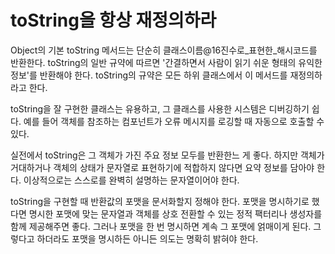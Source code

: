 # toString을 항상 재정의하라
Object의 기본 toString 메서드는 단순히 클래스이름@16진수로_표현한_해시코드를 반환한다. toString의 일반 규약에 따르면 '간결하면서 사람이 읽기 쉬운 형태의 유익한 정보'를 반환해야 한다. toString의 규약은 모든 하위 클래스에서 이 메서드를 재정의하라고 한다.

toString을 잘 구현한 클래스는 유용하고, 그 클래스를 사용한 시스템은 디버깅하기 쉽다. 예를 들어 객체를 참조하는 컴포넌트가 오류 메시지를 로깅할 때 자동으로 호출할 수 있다.

실전에서 toString은 그 객체가 가진 주요 정보 모두를 반환한느 게 좋다. 하지만 객체가 거대하거나 객체의 상태가 문자열로 표현하기에 적합하지 않다면 요약 정보를 담아야 한다. 이상적으로는 스스로를 완벽히 설명하는 문자열이어야 한다.

toString을 구현할 때 반환값의 포맷을 문서화할지 정해야 한다. 포맷을 명시하기로 했다면 명시한 포맷에 맞는 문자열과 객체를 상호 전환할 수 있는 정적 팩터리나 생성자를 함께 제공해주면 좋다. 그러나 포맷을 한 번 명시하면 계속 그 포맷에 얽매이게 된다. 그렇다고 하더라도 포맷을 명시하든 아니든 의도는 명확히 밝혀야 한다.
